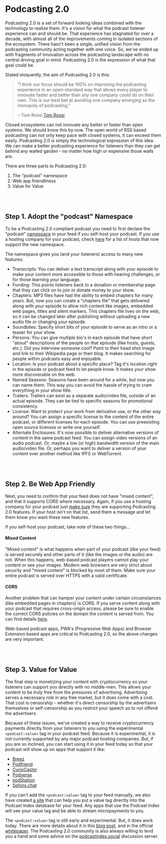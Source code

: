 # Podcasting 2.0


Podcasting 2.0 is a set of forward looking ideas combined with the technology to realize them.  It's a vision for what the podcast listener experience can and should
be.  That experience has stagnated for over a decade, with almost all of the improvements coming in isolated sections of the ecosystem.  There hasn't been a single,
unified vision from the podcasting community acting together with one voice.  So, we've ended up with fragments of innovation across the podcasting landscape with no
central driving goal in mind.  Podcasting 2.0 is the expression of what that goal could be.

Stated eloquently, the aim of Podcasting 2.0 is this:

  > "I think our focus should be 100% on improving the podcasting experience in an open-standard way that allows every player to innovate faster
  > and better than any one company could do on their own. This is our best bet at avoiding one company emerging as the monopoly of podcasting."
  >
  > --Tom Rossi [Tom Rossi](https://podcastindex.social/@tomrossi7/105839063781381384)


Closed ecosystems can not innovate any better or faster than open systems.  We should know this by now.  The open world of RSS based podcasting can not only
keep pace with closed systems, it can exceed them easily.  Podcasting 2.0 is simply the technological expression of this idea.  We can make a better podcasting
experience for listeners than they can get behind any walled garden - no matter how high or expensive those walls are.

There are three parts to Podcasting 2.0:

1. The "podcast" namespace
2. Web app friendliness
3. Value for Value

<br><br>

## Step 1. Adopt the "podcast" Namespace

To be a Podcasting 2.0 compliant podcast you need to first declare the "podcast"
[namespace](https://github.com/Podcastindex-org/podcast-namespace/blob/main/docs/1.0.md) in your feed if you self-host your podcast.  If you
use a hosting company for your podcast, check [here](https://podcastindex.org/apps) for a list of hosts that now support the new namespace.

The namespace gives you (and your listeners) access to many new features:

 - Transcripts: You can deliver a text transcript along with your episode to make your content more accessible to those with hearing challenges, or for those
                learning your language.
 - Funding: This points listeners back to a donation or membership page that they can click on to join or donate money to your show.
 - Chapters: MP3 files have had the ability to embed chapters for many years.  But, now you can create a "chapters file" that gets delivered along with your
             episode to allow rich content like images, embedded web pages, titles and silent markers.  This chapters file lives on the web, so it can be
             changed later after publishing without uploading a new audio file or changing your episode.
 - Soundbites: Specify short bits of your episode to serve as an intro or a teaser for your show.
 - Persons: You can give multiple bio's in each episode that have short "about" descriptions of the people on that episode (like hosts, guests, etc.).  Did you
            interview someone cool?  Point to their head shot image and link to their Wikipedia page or their blog.  It makes searching for people within podcasts
            easy and enjoyable.
 - Location: Is your podcast about a specific place?  Tag it's location right in the episode or podcast feed to let people know.  It makes your show more
             discoverable on the web.
 - Named Seasons: Seasons have been around for a while, but now you can name them.  This way you can avoid the hassle of trying to cram everything in your show title.
 - Trailers: Trailers can exist as a separate audio/video file, outside of an actual episode.  They can be tied to specific seasons for promotional consistency.
 - License: Want to protect your work from derivative use, or the other way around?  You can assign a specific license to the content of the entire podcast, or different
            licenses for each episode.  You can use preexisting open source licenses or write one yourself.
 - Alternate Enclosures: It's now possible to deliver alternative versions of content in the same podcast feed. You can assign video versions of an audio podcast.  Or,
                         maybe a low (or high) bandwidth version of the main audio/video file.  Or, perhaps you want to deliver a version of your content over another
                         method like IPFS or WebTorrent.


<br><br>

## Step 2. Be Web App Friendly

Next, you need to confirm that your feed does not have "mixed content", and that it supports CORS where necessary.  Again, if you use a hosting company for your podcast
just [make sure](https://podcastindex.org/apps) they are supporting Podcasting 2.0 features.  If your host isn't on that list, send them a message and let them know you
want these new features.

If you self-host your podcast, take note of these two things...

#### Mixed Content

"Mixed content" is what happens when part of your podcast (like your feed) is served securely and other parts of it (like the images or the audio) are not.  When this
happens, web-based podcast players cannot play your content or see your images.  Modern web browsers are very strict about security and "mixed content" is blocked by
most of them.  Make sure your entire podcast is served over HTTPS with a valid certificate.

#### CORS

Another problem that can hamper your content under certain circumstances (like embedded pages in chapters) is CORS.  If you serve content along with your podcast that
requires cross-origin access, please be sure to enable the correct CORS policies on the domain the content is served from.  You can find details
[here](https://developer.mozilla.org/en-US/docs/Web/HTTP/CORS).

Web-based podcast apps, PWA's (Progressive Web Apps) and Browser Extension based apps are critical to Podcasting 2.0, so the above changes are very important.

<br><br>

## Step 3. Value for Value

The final step is monetizing your content with cryptocurrency so your listeners can support you directly with no middle-men.  This allows your content to be truly free from the pressures of advertising.  Advertising serves a necessary role in any free market, but it does come with a cost.  That cost is censorship - whether it's direct censorship by the advertisers themselves or self-censorship as you restrict your speech as to not offend the advertisers.

Because of these issues, we've created a way to receive cryptocurrency payments directly from your listeners to you using the experimental `<podcast:value>` tag in your podcast feed.  Because it is experimental, it is not currently supported by any major podcast hosting companies. But, if you are so inclined, you can start using it in your feed today so that your podcast will show up on apps that support it like:

- [Breez](https://Breez.technology)
- [Podfriend](https://podfriend.com)
- [CurioCaster](https://curiocaster.com)
- [Podverse](https://podverse.fm)
- [podStation](https://podstation.github.io)
- [Sphinx.chat](https://sphinx.chat)

If you can't add the `<podcast:value>` tag to your feed manually, we also have created [a site](https://podcasterwallet.com) that can help you put a value tag directly into the Podcast Index database for your feed.  Any apps that use the Podcast Index will see your value tag and be able to stream micropayments to you.

The `<podcast:value>` tag is still early and experimental.  But, it does work today.  There are more details about it in this [blog post](https://blog.podcastindex.org/html/AnotherWay-lJmNWj9T490hdmPmz5M4GV1Tlw6rDF.html), and in the official [whitepaper](value/value.md). The Podcasting 2.0 community is also always willing to lend you a hand and some advice on the [podcastindex.social](https://podcastindex.social) discussion server.
